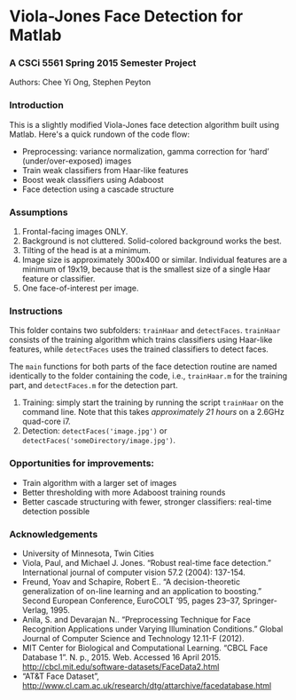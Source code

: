 # Viola-Jones Face Detection for Matlab
### A CSCi 5561 Spring 2015 Semester Project

Authors: Chee Yi Ong, Stephen Peyton

### Introduction

This is a slightly modified Viola-Jones face detection algorithm built using Matlab. Here's a quick rundown of the code flow:

* Preprocessing: variance normalization, gamma correction for ‘hard’ (under/over-exposed) images
* Train weak classifiers from Haar-like features
* Boost weak classifiers using Adaboost
* Face detection using a cascade structure

### Assumptions

 1. Frontal-facing images ONLY.
 2. Background is not cluttered. Solid-colored background works the best.
 3. Tilting of the head is at a minimum.
 4. Image size is approximately 300x400 or similar. Individual features are a minimum of 
  19x19, because that is the smallest size of a single Haar feature or classifier.
  5. One face-of-interest per image.

### Instructions

This folder contains two subfolders: `trainHaar` and `detectFaces`. `trainHaar` consists of the training algorithm which trains classifiers using Haar-like features, while `detectFaces` uses the trained classifiers to detect faces.

The `main` functions for both parts of the face detection routine are named identically to the folder containing the code, i.e., `trainHaar.m` for the training part, and `detectFaces.m` for the detection part.
 
 1. Training: simply start the training by running the script `trainHaar` on the command line. Note that this takes _approximately 21 hours_ on a 2.6GHz quad-core i7.
 2. Detection: `detectFaces('image.jpg')` or `detectFaces('someDirectory/image.jpg')`.

### Opportunities for improvements:
* Train algorithm with a larger set of images
* Better thresholding with more Adaboost training rounds
* Better cascade structuring with fewer, stronger classifiers: real-time detection possible

### Acknowledgements
* University of Minnesota, Twin Cities
* Viola, Paul, and Michael J. Jones. “Robust real-time face detection.” International journal of computer vision 57.2 (2004): 137-154.
* Freund, Yoav and Schapire, Robert E.. “A decision-theoretic generalization of on-line learning and an application to boosting.” Second European Conference, EuroCOLT ’95, pages 23–37, Springer-Verlag, 1995.
* Anila, S. and Devarajan N.. “Preprocessing Technique for Face Recognition Applications under Varying Illumination Conditions.” Global Journal of Computer Science and Technology 12.11-F (2012).
* MIT Center for Biological and Computational Learning. “CBCL Face Database 1”. N. p., 2015. Web. Accessed 16 April 2015. http://cbcl.mit.edu/software-datasets/FaceData2.html
* “AT&T Face Dataset”, http://www.cl.cam.ac.uk/research/dtg/attarchive/facedatabase.html
